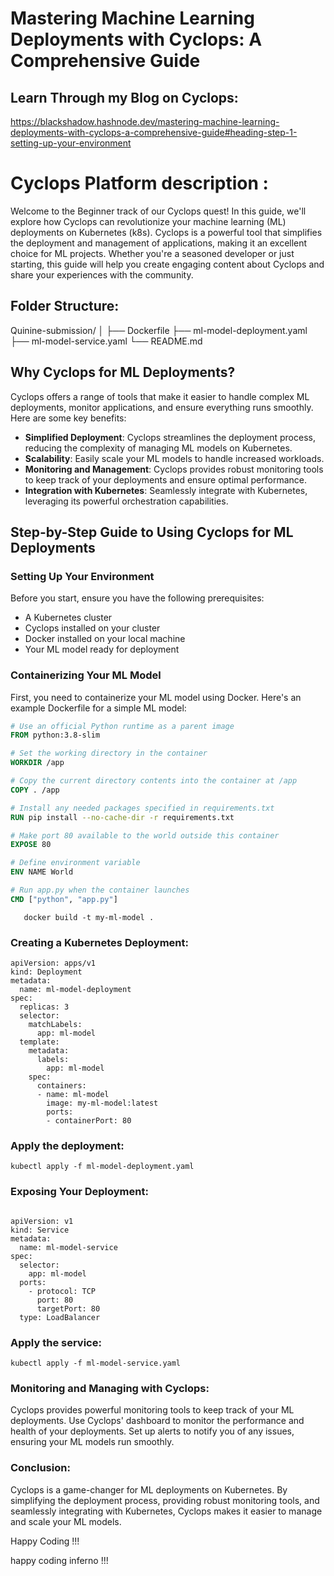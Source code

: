 # Mastering Machine Learning Deployments with Cyclops: A Comprehensive Guide


## Learn Through my Blog on Cyclops:

 https://blackshadow.hashnode.dev/mastering-machine-learning-deployments-with-cyclops-a-comprehensive-guide#heading-step-1-setting-up-your-environment  

# Cyclops Platform description :

Welcome to the Beginner track of our Cyclops quest! In this guide, we'll explore how Cyclops can revolutionize your machine learning (ML) deployments on Kubernetes (k8s). Cyclops is a powerful tool that simplifies the deployment and management of applications, making it an excellent choice for ML projects. Whether you're a seasoned developer or just starting, this guide will help you create engaging content about Cyclops and share your experiences with the community.

## Folder Structure:

Quinine-submission/
│
├── Dockerfile
├── ml-model-deployment.yaml
├── ml-model-service.yaml
└── README.md


## Why Cyclops for ML Deployments?

Cyclops offers a range of tools that make it easier to handle complex ML deployments, monitor applications, and ensure everything runs smoothly. Here are some key benefits:

- **Simplified Deployment**: Cyclops streamlines the deployment process, reducing the complexity of managing ML models on Kubernetes.
- **Scalability**: Easily scale your ML models to handle increased workloads.
- **Monitoring and Management**: Cyclops provides robust monitoring tools to keep track of your deployments and ensure optimal performance.
- **Integration with Kubernetes**: Seamlessly integrate with Kubernetes, leveraging its powerful orchestration capabilities.

## Step-by-Step Guide to Using Cyclops for ML Deployments

### Setting Up Your Environment

Before you start, ensure you have the following prerequisites:

- A Kubernetes cluster
- Cyclops installed on your cluster
- Docker installed on your local machine
- Your ML model ready for deployment

### Containerizing Your ML Model

First, you need to containerize your ML model using Docker. Here's an example Dockerfile for a simple ML model:

```dockerfile
# Use an official Python runtime as a parent image
FROM python:3.8-slim

# Set the working directory in the container
WORKDIR /app

# Copy the current directory contents into the container at /app
COPY . /app

# Install any needed packages specified in requirements.txt
RUN pip install --no-cache-dir -r requirements.txt

# Make port 80 available to the world outside this container
EXPOSE 80

# Define environment variable
ENV NAME World

# Run app.py when the container launches
CMD ["python", "app.py"]

```


```
   docker build -t my-ml-model .
```


### Creating a Kubernetes Deployment:


```
apiVersion: apps/v1
kind: Deployment
metadata:
  name: ml-model-deployment
spec:
  replicas: 3
  selector:
    matchLabels:
      app: ml-model
  template:
    metadata:
      labels:
        app: ml-model
    spec:
      containers:
      - name: ml-model
        image: my-ml-model:latest
        ports:
        - containerPort: 80
```

### Apply the deployment:

```
kubectl apply -f ml-model-deployment.yaml

```

### Exposing Your Deployment:


```

apiVersion: v1
kind: Service
metadata:
  name: ml-model-service
spec:
  selector:
    app: ml-model
  ports:
    - protocol: TCP
      port: 80
      targetPort: 80
  type: LoadBalancer

```

### Apply the service:

```
kubectl apply -f ml-model-service.yaml

```


### Monitoring and Managing with Cyclops:


Cyclops provides powerful monitoring tools to keep track of your ML deployments. Use Cyclops' dashboard to monitor the performance and health of your deployments. Set up alerts to notify you of any issues, ensuring your ML models run smoothly.


### Conclusion:

Cyclops is a game-changer for ML deployments on Kubernetes. By simplifying the deployment process, providing robust monitoring tools, and seamlessly integrating with Kubernetes, Cyclops makes it easier to manage and scale your ML models.


Happy Coding !!!

happy coding inferno !!!